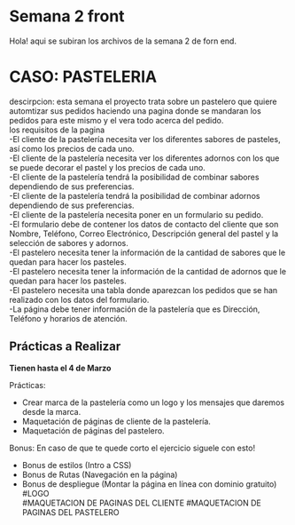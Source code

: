# Semana 2 front
Hola! aqui se subiran los archivos de la semana 2 de forn end. <br>
# CASO: PASTELERIA
descirpcion: esta semana el proyecto trata sobre un pastelero que quiere automtizar sus pedidos haciendo una pagina donde se mandaran los pedidos para este mismo y el vera todo acerca del pedido.<br>
los requisitos de la pagina<br>
-El cliente de la pastelería necesita ver los diferentes sabores de pasteles, así como los precios de cada uno.<br>
-El cliente de la pastelería necesita ver los diferentes adornos con los que se puede decorar el pastel y los precios de cada uno.<br>
-El cliente de la pastelería tendrá la posibilidad de combinar sabores dependiendo de sus preferencias.<br>
-El cliente de la pastelería tendrá la posibilidad de combinar adornos dependiendo de sus preferencias.<br>
-El cliente de la pastelería necesita poner en un formulario su pedido.<br>
-El formulario debe de contener los datos de contacto del cliente que son Nombre, Teléfono, Correo Electrónico, Descripción general del pastel y la selección de sabores y adornos.<br>
-El pastelero necesita tener la información de la cantidad de sabores que le quedan para hacer los pasteles.<br>
-El pastelero necesita tener la información de la cantidad de adornos que le quedan para hacer los pasteles.<br>
-El pastelero necesita una tabla donde aparezcan los pedidos que se han realizado con los datos del formulario.<br>
-La página debe tener información de la pastelería que es Dirección, Teléfono y horarios de atención.<br>
## Prácticas a Realizar
**Tienen hasta el 4 de Marzo**

Prácticas:
- Crear marca de la pastelería como un logo y los mensajes que daremos desde la marca.
- Maquetación de páginas de cliente de la pastelería.
- Maquetación de páginas del pastelero.

Bonus:
En caso de que te quede corto el ejercicio siguele con esto!
- Bonus de estilos (Intro a CSS)
- Bonus de Rutas (Navegación en la página)
- Bonus de despliegue (Montar la página en línea con dominio gratuito)
#LOGO <br>
#MAQUETACION DE PAGINAS DEL CLIENTE
#MAQUETACION DE PAGINAS DEL PASTELERO
